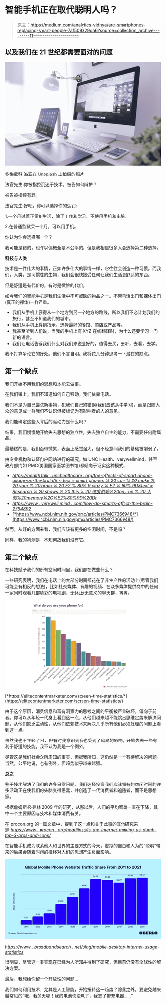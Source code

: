 # 智能手机正在取代聪明人吗？

> 原文：<https://medium.com/analytics-vidhya/are-smartphones-replacing-smart-people-7af509329da6?source=collection_archive---------11----------------------->

## 以及我们在 21 世纪都需要面对的问题

![](img/a274a9e73da8031c9856b0bc91f65952.png)

多梅尼科·洛亚在 [Unsplash](https://unsplash.com?utm_source=medium&utm_medium=referral) 上拍摄的照片

法官先生:你被指控沉迷于技术。被告如何辩护？

被告被指控有罪。

法官先生:好吧，你可以选择你的惩罚:

1.一个月过着正常的生活，除了工作和学习，不使用手机和电脑。

2.在普通监狱呆一个月，可以用手机。

你认为你会选择哪一个？

我可能是错的，也许以偏概全是不公平的，但是我相信很多人会选择第二种选择。

**科技与人类**

技术是一件伟大的事情，正如许多伟大的事情一样，它往往会创造一种习惯。而我们，人类，是习惯性的生物，我们会很快接受任何让我们生活更舒适的东西。

但是舒适是有代价的，有时是微妙的代价。

如今我们的智能手机是我们生活中不可或缺的物品之一。不带电话出门和裸体出门(真正的裸体)一样严重。

*   我们从手机上获得从一个地方到另一个地方的路线，所以我们不必计划我们的旅行，甚至不知道我们的城市。
*   我们从手机上得到指示，选择最好的餐馆、商店或产品等。
*   我甚至听到人们说，当我的手机上有 XYZ 在线翻译时，为什么还要学习一门新的语言。
*   我们让电话告诉我们什么对我们来说是好的，值得去买，去听，去看，去学。

我不打算争论它的好处。他们不言自明。我将花几分钟思考一下潜在的缺点。

## **第一个缺点**

我们开始不用我们的思想和本能去做事。

在我们镇上，我们不知道如何自己移动，我们依靠电话。

我们不是为自己尝试新事物，犯我们自己的错误(我们应该从中学习)，而是跟随大众的意见或一群我们不认识但被标记为有影响者的人的意见。

我们能确定这些人背后的驱动力是什么吗？

结果，我们慢慢地开始失去思想的独立性，失去独立自主的能力，不需要任何附属品。

最糟糕的是，我们面带微笑，表面上感觉强大，但不经意间我们的基础被削弱了。

由专业机构和认证门户网站进行的研究，如 UNC Health、verywellmind，甚至政府部门如 PMC(美国国家医学图书馆)都倾向于证实这种模式。

*   [*https://health talk . unchealthcare . org/the-effects-of-smart phone-usage-on-the-brain/#:~:text = smart phones % 20 can % 20 make % 20 your % 20 brain % 20 E2 % 80% 9 clazy % E2 % 80% 9D&text = Research % 20 shows % 20 this % 20 过度依赖%20on，on % 20 人的%20memory%2C%E2%80%9D%20Dr*](https://healthtalk.unchealthcare.org/the-effects-of-smartphone-usage-on-the-brain/#:~:text=Smartphones%20Can%20Make%20Your%20Brain%20%E2%80%9CLazy%E2%80%9D&text=Research%20shows%20this%20overreliance%20on,on%20people's%20memory%2C%E2%80%9D%20Dr.)
*   [*https://www . verywell mind . com/how-do-smarts-affect-the-brain-2794892*](https://www.verywellmind.com/how-do-smartphones-affect-the-brain-2794892)
*   [*https://www.ncbi.nlm.nih.gov/pmc/articles/PMC7366948/*](https://www.ncbi.nlm.nih.gov/pmc/articles/PMC7366948/)

然而，从好的方面来看，我们应该有更多的空闲时间，不是吗？

同样，我的猜测是，不知何故我们没有它。

## **第二个缺点**

在科技赋予我们的所有空闲时间里，我们都在做些什么？

一些研究表明，我们在电话上的大部分时间都花在了非生产性的活动上(尽管我们可能会有相反的想法)，比如社交媒体、有趣的视频、在众多媒体提供商中的任何一家同时观看几部精彩的电视剧、无休止/无意义的聊天群，等等。

![](img/0d5f480465291f8d93749f94e50efe00.png)

[*https://elitecontentmarketer.com/screen-time-statistics/*](https://elitecontentmarketer.com/screen-time-statistics/)

由于这个原因，消费信息和富有洞察力的思考之间的平衡被严重破坏，偏向于前者。你可以从年轻一代身上看到这一点，从他们越来越不能跳出思维定势来解决问题，从他们缺乏主动性，从他们依赖技术来解决几乎所有他们必须处理的问题上看到这一点。

虽然我也不年轻了:-)，但有时我意识到我也受到了风暴的影响，开始失去一些有利于舒适的技能，我不认为我是一个例外。

尽管这是我们社会众所周知的事实，但据我所知，这仍然是一个有待解决的问题。当然，公平地说，也有例外，但趋势似乎越来越强。

**总之**

鉴于技术解决了我们的许多日常问题，我们选择投资我们应该拥有的空闲时间的许多活动正在使我们的头脑变得愚蠢，并创造了一代消费者和追随者，而不是思想家。

根据詹姆斯·R·弗林 2009 年的研究，从那以后，人们的平均智商一直在下降，其中一个主要原因与技术和媒体消费有关。

在 procon.org 的一篇文章中，提到了这一点和关于此事的其他研究来源:[*https://www . procon . org/headlines/is-the-internet-making-us-dumb-top-3-pros-and-cons/*](https://www.procon.org/headlines/is-the-internet-making-us-stupid-top-3-pros-and-cons/)

在智能手机成为联系他人和世界的主要方式的今天，虚拟的自由和人为的“聪明”带来的后果会随着时间的推移对人们的思想产生负面影响。

![](img/32eab167b933b70aa4840346038b84a7.png)

[*https://www . broadbandsearch . net/blog/mobile-desktop-internet-usage-statistics*](https://www.broadbandsearch.net/blog/mobile-desktop-internet-usage-statistics)

很明显，尽管这一事实现在已经为人所知并得到了研究，但目前仍没有全球性的解决方案。

最后，我想给你留一个开放性的问题…

我们如何利用技术，尤其是人工智能，开始扭转这一趋势？除此之外，要避免越来越常见的“哦，我的天哪！我的电池快没电了，我忘了带充电器……”
